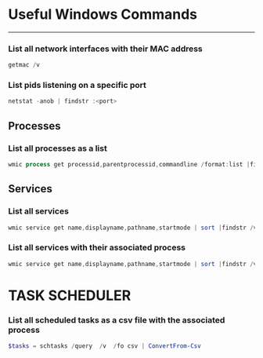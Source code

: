 # Useful Windows Commands
---


### List all network interfaces with their MAC address

```powershell
getmac /v
```

### List pids listening on a specific port

```powershell
netstat -anob | findstr :<port>
```

## Processes
### List all processes as a list

```powershell
wmic process get processid,parentprocessid,commandline /format:list |findstr /v /r "^$"
```

## Services
### List all services

```powershell
wmic service get name,displayname,pathname,startmode | sort |findstr /v /r "^$"
```

### List all services with their associated process

```powershell
wmic service get name,displayname,pathname,startmode | sort |findstr /v /r "^$" | findstr /v "svchost.exe"
```

# TASK SCHEDULER

### List all scheduled tasks as a csv file with the associated process

```powershell
$tasks = schtasks /query  /v  /fo csv | ConvertFrom-Csv
```
